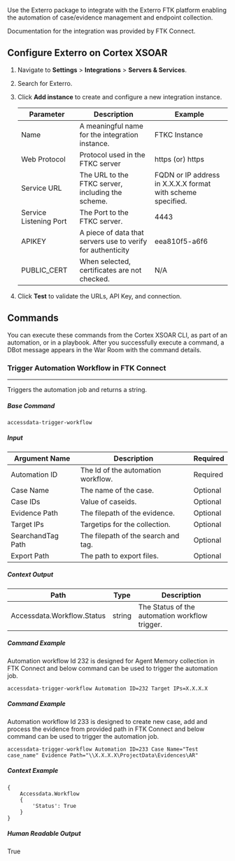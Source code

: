 Use the Exterro package to integrate with the Exterro FTK platform enabling the automation of case/evidence management and endpoint collection.

Documentation for the integration was provided by FTK Connect.

## Configure Exterro on Cortex XSOAR

1.  Navigate to **Settings** > **Integrations** > **Servers & Services**.
2.  Search for Exterro.
3.  Click **Add instance** to create and configure a new integration instance.

    | **Parameter** | **Description** | **Example** |
    | --------- | ----------- | ------- |
    | Name | A meaningful name for the integration instance. | FTKC Instance |
    | Web Protocol | Protocol used in the FTKC server | https (or) https |
    | Service URL | The URL to the FTKC server, including the scheme. | FQDN or IP address in X.X.X.X format with scheme specified. |
    | Service Listening Port | The Port to the FTKC server. | 4443 |
    | APIKEY | A piece of data that servers use to verify for authenticity | eea810f5-a6f6 |
    | PUBLIC_CERT | When selected, certificates are not checked. | N/A |
    
4.  Click **Test** to validate the URLs, API Key, and connection.

## Commands
You can execute these commands from the Cortex XSOAR CLI, as part of an automation, or in a playbook. After you successfully execute a command, a DBot message appears in the War Room with the command details.


### Trigger Automation Workflow in FTK Connect 

* * *

Triggers the automation job and returns a string.

##### Base Command

`accessdata-trigger-workflow`

##### Input

| **Argument Name** | **Description** | **Required** |
| --- | --- | --- |
| Automation ID | The Id of the automation workflow. | Required |
| Case Name | The name of the case. | Optional |
| Case IDs | Value of caseids. | Optional |
| Evidence Path | The filepath of the evidence. | Optional |
| Target IPs |  Targetips for the collection. | Optional |
| SearchandTag Path | The filepath of the search and tag. | Optional |
| Export Path | The path to export files. | Optional |


##### Context Output

| **Path** | **Type** | **Description** |
| --- | --- | --- |
| Accessdata.Workflow.Status | string | The Status of the automation workflow trigger. |


##### Command Example
Automation workflow Id 232 is designed for Agent Memory collection in FTK Connect and below command can be used to trigger the automation job.
```
accessdata-trigger-workflow Automation ID=232 Target IPs=X.X.X.X
```
##### Command Example
Automation workflow Id 233 is designed to create new case, add and process the evidence from provided path in FTK Connect and below command can be used to trigger the automation job.
```
accessdata-trigger-workflow Automation ID=233 Case Name="Test case_name" Evidence Path="\\X.X.X.X\ProjectData\Evidences\AR"
```

##### Context Example
```
{
    Accessdata.Workflow
    {
        'Status': True
    }
}
```

##### Human Readable Output

True



